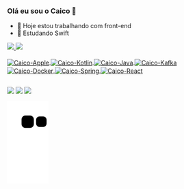 ### Olá eu sou o Caico 👋

- 🔭 Hoje estou trabalhando com front-end
- 🌱 Estudando Swift

 <div>
  <a href="https://github.com/caicocosta">
  <img height="180em" src="https://github-readme-stats.vercel.app/api?username=caicocosta&show_icons=true&theme=dracula&include_all_commits=true&count_private=true"/>
  <img height="180em" src="https://github-readme-stats.vercel.app/api/top-langs/?username=caicocosta&layout=compact&langs_count=7&theme=dracula"/>
</div>

<div style="display: inline_block"><br>
  <img align="center" alt="Caico-Apple" height="30" width="40" src="https://cdn.jsdelivr.net/gh/devicons/devicon/icons/swift/swift-original.svg">
  <img align="center" alt="Caico-Kotlin" height="30" width="40" src="https://cdn.jsdelivr.net/gh/devicons/devicon/icons/kotlin/kotlin-original.svg">
  <img align="center" alt="Caico-Java" height="30" width="40" src="https://cdn.jsdelivr.net/gh/devicons/devicon/icons/java/java-original.svg">
  <img align="center" alt="Caico-Kafka" height="30" width="40" src="https://cdn.jsdelivr.net/gh/devicons/devicon/icons/apachekafka/apachekafka-original-wordmark.svg">
  <img align="center" alt="Caico-Docker" height="30" width="40" src="https://cdn.jsdelivr.net/gh/devicons/devicon/icons/docker/docker-original.svg">
  <img align="center" alt="Caico-Spring" height="30" width="40" src="https://cdn.jsdelivr.net/gh/devicons/devicon/icons/spring/spring-original.svg">
  <img align="center" alt="Caico-React" height="30" width="40" src="https://cdn.jsdelivr.net/gh/devicons/devicon/icons/react/react-original.svg">
</div>
  
  ##

<div> 
  <a href="https://instagram.com/caicosales" target="_blank"><img src="https://img.shields.io/badge/-Instagram-%23E4405F?style=for-the-badge&logo=instagram&logoColor=white" target="_blank"></a>
  <a href = "mailto:sales.c.costa@gmail.com"><img src="https://img.shields.io/badge/-Gmail-%23333?style=for-the-badge&logo=gmail&logoColor=white" target="_blank"></a>
  <a href="https://www.linkedin.com/in/caico-costa" target="_blank"><img src="https://img.shields.io/badge/-LinkedIn-%230077B5?style=for-the-badge&logo=linkedin&logoColor=white" target="_blank"></a> 
 
  ![Snake animation](https://github.com/rafaballerini/rafaballerini/blob/output/github-contribution-grid-snake.svg)
 
</div>
